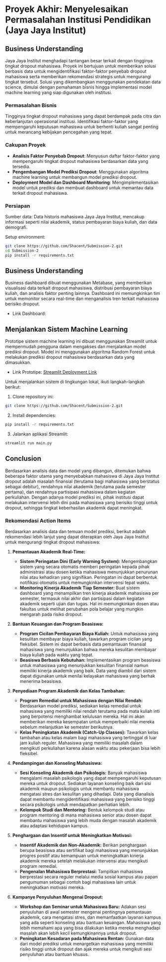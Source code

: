 # Proyek Akhir: Menyelesaikan Permasalahan Institusi Pendidikan (Jaya Jaya Institut)

## Business Understanding
Jaya Jaya Institut menghadapi tantangan besar terkait dengan tingginya tingkat dropout mahasiswa. Proyek ini bertujuan untuk memberikan solusi berbasis data untuk mengidentifikasi faktor-faktor penyebab dropout mahasiswa serta memberikan rekomendasi strategis untuk mengurangi tingkat tersebut. Solusi yang dikembangkan menggunakan pendekatan data science, dimulai dengan pemahaman bisnis hingga implementasi model machine learning yang siap digunakan oleh institusi.

### Permasalahan Bisnis
Tingginya tingkat dropout mahasiswa yang dapat berdampak pada citra dan keberlanjutan operasional institusi. Identifikasi faktor-faktor yang mempengaruhi keputusan mahasiswa untuk berhenti kuliah sangat penting untuk merancang kebijakan pencegahan yang tepat.

### Cakupan Proyek
- **Analisis Faktor Penyebab Dropout**: Menyusun daftar faktor-faktor yang mempengaruhi tingkat dropout mahasiswa berdasarkan data yang tersedia.
- **Pengembangan Model Prediksi Dropout**: Menggunakan algoritma machine learning untuk membangun model prediksi dropout.
- **Deployment Model dan Dashboard Monitoring**: Mengimplementasikan model untuk prediksi dan membuat dashboard untuk memantau data terkait dropout mahasiswa.

### Persiapan
Sumber data: Data historis mahasiswa Jaya Jaya Institut, mencakup informasi seperti nilai akademik, status pembayaran biaya kuliah, dan data demografi.

Setup environment:
```bash
git clone https://github.com/Shacent/Submission-2.git
cd Submission-2
pip install -r requirements.txt
```

## Business Understanding
Business dashboard dibuat menggunakan Metabase, yang memberikan visualisasi data terkait dropout mahasiswa, distribusi pembayaran biaya kuliah, dan analisis faktor penting lainnya. Dashboard ini memungkinkan tim untuk memonitor secara real-time dan menganalisis tren terkait mahasiswa berisiko dropout.
- Link Dashboard: 

## Menjalankan Sistem Machine Learning
Prototipe sistem machine learning ini dibuat menggunakan Streamlit untuk mempermudah pengguna dalam mengakses dan menjalankan model prediksi dropout. Model ini menggunakan algoritma Random Forest untuk melakukan prediksi dropout mahasiswa berdasarkan data yang dimasukkan.

- Link Prototipe: [Streamlit Deployment Link](https://jaya-institute-model-deployment.streamlit.app/)

Untuk menjalankan sistem di lingkungan lokal, ikuti langkah-langkah berikut:
1. Clone repository ini:
```bash
git clone https://github.com/Shacent/Submission-2.git
```

2. Install dependencies:
```bash
pip install -r requirements.txt
```

3. Jalankan aplikasi Streamlit:
```bash
streamlit run main.py
```
## Conclusion
Berdasarkan analisis data dan model yang dibangun, ditemukan bahwa beberapa faktor utama yang menyebabkan mahasiswa di Jaya Jaya Institut dropout adalah masalah finansial (terutama bagi mahasiswa yang berstatus sebagai debitur), rendahnya nilai akademik (terutama pada semester pertama), dan rendahnya partisipasi mahasiswa dalam kegiatan perkuliahan. Dengan adanya model prediksi ini, pihak institusi dapat melakukan intervensi lebih dini pada mahasiswa yang berisiko tinggi untuk dropout, sehingga tingkat keberhasilan akademik dapat meningkat.

### Rekomendasi Action Items
Berdasarkan analisis data dan temuan model prediksi, berikut adalah rekomendasi lebih lanjut yang dapat diterapkan oleh Jaya Jaya Institut untuk mengurangi tingkat dropout mahasiswa:

1. **Pemantauan Akademik Real-Time:**
    - **Sistem Peringatan Dini (Early Warning System):** Mengembangkan sistem yang secara otomatis memberi peringatan kepada pihak administrasi atau dosen ketika mahasiswa menunjukkan penurunan nilai atau kehadiran yang signifikan. Peringatan ini dapat berbentuk notifikasi otomatis untuk memungkinkan intervensi tepat waktu.
    - **Monitoring Kinerja Akademik Tiap Semester:** Buat sistem dashboard yang menampilkan tren kinerja akademik mahasiswa per semester, termasuk nilai akhir dan partisipasi dalam kegiatan akademik seperti ujian dan tugas. Hal ini memungkinkan dosen atau fakultas untuk melihat perubahan pola belajar yang mungkin mengarah pada risiko dropout.

2. **Bantuan Keuangan dan Program Beasiswa:**
    - **Program Cicilan Pembayaran Biaya Kuliah:** Untuk mahasiswa yang kesulitan membayar biaya kuliah, tawarkan program cicilan yang fleksibel. Sistem ini dapat berbasis data pemantauan finansial mahasiswa yang menunjukkan bahwa mereka kesulitan membayar biaya kuliah pada waktu yang tepat.
    - **Beasiswa Berbasis Kebutuhan:** Implementasikan program beasiswa untuk mahasiswa yang menunjukkan kesulitan finansial namun memiliki kinerja akademik yang baik. Data yang diambil dari sistem dapat digunakan untuk menilai kelayakan mahasiswa yang berhak menerima beasiswa.

3. **Penyediaan Program Akademik dan Kelas Tambahan:**
    - **Program Remedial untuk Mahasiswa dengan Nilai Rendah:** Berdasarkan model prediksi, sediakan kelas remedial untuk mahasiswa yang memiliki nilai rendah terutama pada mata kuliah inti yang berpotensi menghambat kelulusan mereka. Hal ini akan memberikan mereka kesempatan untuk memperbaiki nilai mereka sebelum melanjutkan ke semester berikutnya.
    - **Kelas Peningkatan Akademik (Catch-Up Classes):** Tawarkan kelas tambahan atau kelas malam bagi mahasiswa yang tertinggal di luar jam kuliah reguler. Mahasiswa yang memiliki masalah dalam mengikuti perkuliahan karena alasan waktu atau pekerjaan bisa lebih fleksibel.

4. **Pendampingan dan Konseling Mahasiswa:**
    - **Sesi Konseling Akademik dan Psikologis:** Banyak mahasiswa mengalami masalah psikologis yang dapat mempengaruhi keputusan mereka untuk dropout. Sediakan layanan konseling baik dari sisi akademik maupun psikologis untuk membantu mahasiswa mengatasi stres dan kesulitan yang dihadapi. Data yang dianalisis dapat membantu mengidentifikasi mahasiswa yang berisiko tinggi secara psikologis untuk mendapatkan perhatian lebih.
    - **Kelompok Studi dan Mentoring:** Bentuk kelompok studi atau program mentoring di mana mahasiswa senior atau dosen dapat membantu mahasiswa yang lebih muda dengan masalah akademik atau adaptasi kehidupan kampus.

5. **Penghargaan dan Insentif untuk Meningkatkan Motivasi:**
    - **Insentif Akademik dan Non-Akademik:** Berikan penghargaan berupa beasiswa atau sertifikat bagi mahasiswa yang menunjukkan progres positif atau kemampuan untuk meningkatkan kinerja akademik mereka setelah melakukan intervensi atau mengikuti program remedial.
    - **Pengenalan Mahasiswa Berprestasi:** Tampilkan mahasiswa berprestasi secara reguler melalui media sosial kampus atau papan pengumuman sebagai contoh bagi mahasiswa lain untuk meningkatkan motivasi mereka.

6. **Kampanye Penyuluhan Mengenai Dropout:**
    - **Workshop dan Seminar untuk Mahasiswa Baru:** Adakan sesi penyuluhan di awal semester mengenai pentingnya pemantauan akademik, cara mengatasi stres, dan memanfaatkan layanan kampus yang ada seperti konseling atau bantuan keuangan. Mahasiswa yang lebih memahami apa yang bisa dilakukan ketika mereka menghadapi masalah akan lebih kecil kemungkinannya untuk dropout.
    - **Peningkatan Kesadaran pada Mahasiswa Rentan:** Gunakan data dari model prediksi untuk menargetkan mahasiswa yang memiliki risiko tinggi untuk dropout dan ajak mereka untuk mengikuti sesi penyuluhan atau bantuan khusus.

        

    
    


